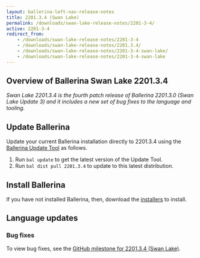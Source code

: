 ```yaml
---
layout: ballerina-left-nav-release-notes
title: 2201.3.4 (Swan Lake) 
permalink: /downloads/swan-lake-release-notes/2201-3-4/
active: 2201-3-4
redirect_from: 
    - /downloads/swan-lake-release-notes/2201-3-4
    - /downloads/swan-lake-release-notes/2201.3.4/
    - /downloads/swan-lake-release-notes/2201-3-4-swan-lake/
    - /downloads/swan-lake-release-notes/2201-3-4-swan-lake
---
```


## Overview of Ballerina Swan Lake 2201.3.4

<em>Swan Lake 2201.3.4 is the fourth patch release of Ballerina 2201.3.0 (Swan Lake Update 3) and it includes a new set of bug fixes to the language and tooling.</em>

## Update Ballerina

Update your current Ballerina installation directly to 2201.3.4 using the [Ballerina Update Tool](/learn/bal-command/update-tool/) as follows.

1. Run `bal update` to get the latest version of the Update Tool.
2. Run `bal dist pull 2201.3.4` to update to this latest distribution.

## Install Ballerina

If you have not installed Ballerina, then, download the [installers](/downloads/#swanlake) to install.

## Language updates

### Bug fixes

To view bug fixes, see the [GitHub milestone for 2201.3.4 (Swan Lake)](https://github.com/ballerina-platform/ballerina-lang/issues?q=is%3Aissue+milestone%3A2201.3.4+is%3Aclosed+label%3AType%2FBug).

